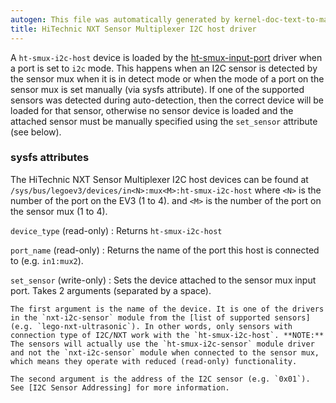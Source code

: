 ```yaml
---
autogen: This file was automatically generated by kernel-doc-text-to-markdown.py
title: HiTechnic NXT Sensor Multiplexer I2C host driver
---
```


A `ht-smux-i2c-host` device is loaded by the [ht-smux-input-port] driver when
a port is set to `i2c` mode. This happens when an I2C sensor is detected
by the sensor mux when it is in detect mode or when the mode of a port on
the sensor mux is set manually (via sysfs attribute). If one of the
supported sensors was detected during auto-detection, then the correct
device will be loaded for that sensor, otherwise no sensor device is loaded
and the attached sensor must be manually specified using the `set_sensor`
attribute (see below).

### sysfs attributes

The HiTechnic NXT Sensor Multiplexer I2C host devices can be found at
`/sys/bus/legoev3/devices/in<N>:mux<M>:ht-smux-i2c-host` where `<N>` is the
number of the port on the EV3 (1 to 4). and `<M>` is the number of the port
on the sensor mux (1 to 4).

`device_type` (read-only)
: Returns `ht-smux-i2c-host`

`port_name` (read-only)
: Returns the name of the port this host is connected to (e.g. `in1:mux2`).

`set_sensor` (write-only)
: Sets the device attached to the sensor mux input port. Takes 2 arguments
(separated by a space).

    The first argument is the name of the device. It is one of the drivers
    in the `nxt-i2c-sensor` module from the [list of supported sensors]
    (e.g. `lego-nxt-ultrasonic`). In other words, only sensors with
    connection type of I2C/NXT work with the `ht-smux-i2c-host`. **NOTE:**
    The sensors will actually use the `ht-smux-i2c-sensor` module driver
    and not the `nxt-i2c-sensor` module when connected to the sensor mux,
    which means they operate with reduced (read-only) functionality.

    The second argument is the address of the I2C sensor (e.g. `0x01`).
    See [I2C Sensor Addressing] for more information.

[ht-smux-input-port]: ../ht-smux-input-port
[list of supported sensors]: ../#supported-sensors
[I2C Sensor Addressing]: ../i2c-sensor-addressing
